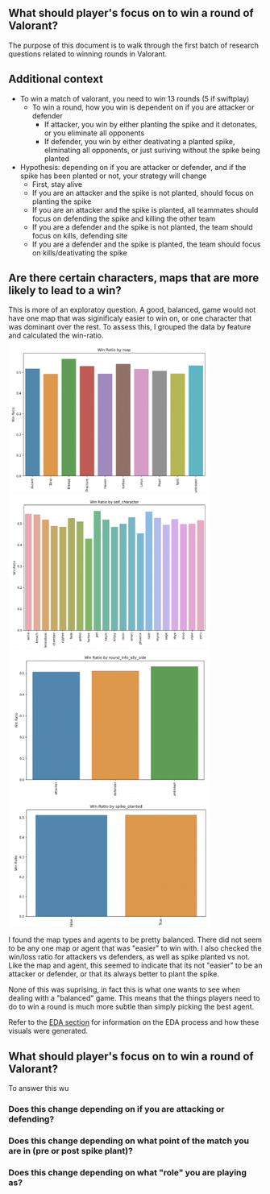 ## What should player's focus on to win a round of Valorant?
The purpose of this document is to walk through the first batch of research questions related to winning rounds in Valorant.

## Additional context
- To win a match of valorant, you need to win 13 rounds (5 if swiftplay)
    - To win a round, how you win is dependent on if you are attacker or defender
        - If attacker, you win by either planting the spike and it detonates, or you eliminate all opponents
        - If defender, you win by either deativating a planted spike, eliminating all opponents, or just suriving without the spike being planted
- Hypothesis: depending on if you are attacker or defender, and if the spike has been planted or not, your strategy will change
    - First, stay alive
    - If you are an attacker and the spike is not planted, should focus on planting the spike
    - If you are an attacker and the spike is planted, all teammates should focus on defending the spike and killing the other team
    - If you are a defender and the spike is not planted, the team should focus on kills, defending site
    - If you are a defender and the spike is planted, the team should focus on kills/deativating the spike

## Are there certain characters, maps that are more likely to lead to a win?
This is more of an exploratoy question. A good, balanced, game would not have one map that was siginificaly easier to win on, or one character that was dominant over the rest. To assess this, I grouped the data by feature and calculated the win-ratio.
<img src="../imgs/wr_map.png" alt="win ratio map" width="400"/>
<img src="../imgs/wr_agent.png" alt="win ratio agent" width="400"/>
<img src="../imgs/wr_ad.png" alt="win ratio attack defend" width="400"/>
<img src="../imgs/wr_spike.png" alt="win ratio spike" width="400"/>

I found the map types and agents to be pretty balanced. There did not seem to be any one map or agent that was "easier" to win with. I also checked the win/loss ratio for attackers vs defenders, as well as spike planted vs not. Like the map and agent, this seemed to indicate that its not "easier" to be an attacker or defender, or that its always better to plant the spike. 

None of this was suprising, in fact this is what one wants to see when dealing with a "balanced" game. This means that the things players need to do to win a round is much more subtle than simply picking the best agent. 

Refer to the [EDA section](eda.md) for information on the EDA process and how these visuals were generated.

## What should player's focus on to win a round of Valorant?
To answer this wu

### Does this change depending on if you are attacking or defending?

### Does this change depending on what point of the match you are in (pre or post spike plant)?

### Does this change depending on what "role" you are playing as?